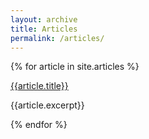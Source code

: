 ```yaml
---
layout: archive
title: Articles
permalink: /articles/
---
```

{% for article in site.articles %}
<div class="article">
<a href="{{article.url}}">{{article.title}} </a>
<p> {{article.excerpt}} </p>
</div>
{% endfor %}

